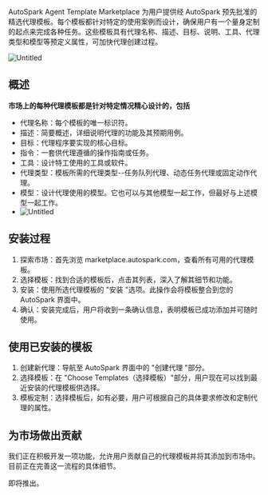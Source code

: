 AutoSpark Agent Template Marketplace 为用户提供经 AutoSpark 预先批准的精选代理模板。每个模板都针对特定的使用案例而设计，确保用户有一个量身定制的起点来完成各种任务。这些模板具有代理名称、描述、目标、说明、工具、代理类型和模型等预定义属性，可加快代理创建过程。

![Untitled](https://superagi.com/docs/assets/images/agent_template_marketplace1-271bf6c6fe55341fcb1b5a267ff9144d.png)

## 概述

**市场上的每种代理模板都是针对特定情况精心设计的，包括**

- 代理名称：每个模板的唯一标识符。
- 描述：简要概述，详细说明代理的功能及其预期用例。
- 目标：代理程序要实现的核心目标。
- 指令：一套供代理遵循的操作指南或任务。
- 工具：设计特工使用的工具或软件。
- 代理类型：模板所需的代理类型--任务队列代理、动态任务代理或固定动作代理。
- 模型：设计代理使用的模型。它也可以与其他模型一起工作，但最好与上述模型一起工作。
- ![Untitled](https://superagi.com/docs/assets/images/agent_template_marketplace2-cbc4fd506845f1368ce6d2d8b4ee495d.png)

## 安装过程

1. 探索市场：首先浏览 marketplace.autospark.com，查看所有可用的代理模板。
2. 选择模板：找到合适的模板后，点击其列表，深入了解其细节和功能。
3. 安装：使用所选代理模板的 "安装 "选项。此操作会将模板整合到您的 AutoSpark 界面中。
4. 确认：安装完成后，用户将收到一条确认信息，表明模板已成功添加并可随时使用。

## 使用已安装的模板

1. 创建新代理：导航至 AutoSpark 界面中的 "创建代理 "部分。
2. 选择模板：在 "Choose Templates（选择模板）"部分，用户现在可以找到最近安装的代理模板供选择。
3. 模板定制：选择模板后，如有必要，用户可根据自己的具体要求修改和定制代理的属性。

## 为市场做出贡献

我们正在积极开发一项功能，允许用户贡献自己的代理模板并将其添加到市场中。目前正在完善这一流程的具体细节。

即将推出。